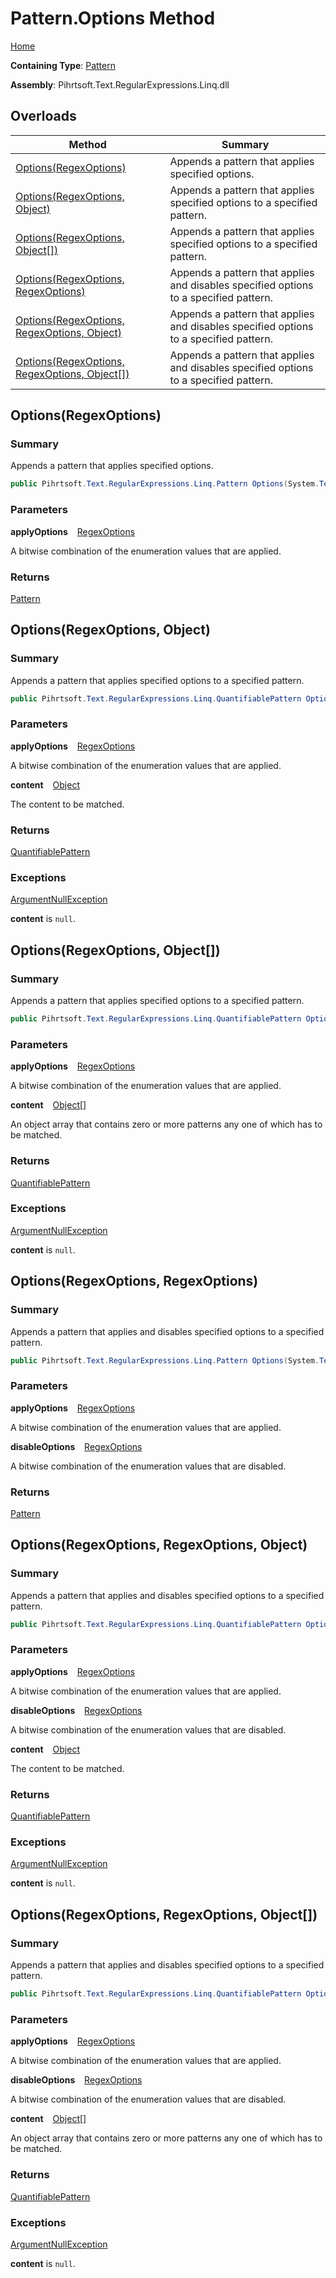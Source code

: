 # Pattern\.Options Method

[Home](../../../../../../README.md)

**Containing Type**: [Pattern](../README.md)

**Assembly**: Pihrtsoft\.Text\.RegularExpressions\.Linq\.dll

## Overloads

| Method | Summary |
| ------ | ------- |
| [Options(RegexOptions)](#Pihrtsoft_Text_RegularExpressions_Linq_Pattern_Options_System_Text_RegularExpressions_RegexOptions_) | Appends a pattern that applies specified options\. |
| [Options(RegexOptions, Object)](#Pihrtsoft_Text_RegularExpressions_Linq_Pattern_Options_System_Text_RegularExpressions_RegexOptions_System_Object_) | Appends a pattern that applies specified options to a specified pattern\. |
| [Options(RegexOptions, Object\[\])](#Pihrtsoft_Text_RegularExpressions_Linq_Pattern_Options_System_Text_RegularExpressions_RegexOptions_System_Object___) | Appends a pattern that applies specified options to a specified pattern\. |
| [Options(RegexOptions, RegexOptions)](#Pihrtsoft_Text_RegularExpressions_Linq_Pattern_Options_System_Text_RegularExpressions_RegexOptions_System_Text_RegularExpressions_RegexOptions_) | Appends a pattern that applies and disables specified options to a specified pattern\. |
| [Options(RegexOptions, RegexOptions, Object)](#Pihrtsoft_Text_RegularExpressions_Linq_Pattern_Options_System_Text_RegularExpressions_RegexOptions_System_Text_RegularExpressions_RegexOptions_System_Object_) | Appends a pattern that applies and disables specified options to a specified pattern\. |
| [Options(RegexOptions, RegexOptions, Object\[\])](#Pihrtsoft_Text_RegularExpressions_Linq_Pattern_Options_System_Text_RegularExpressions_RegexOptions_System_Text_RegularExpressions_RegexOptions_System_Object___) | Appends a pattern that applies and disables specified options to a specified pattern\. |

## Options\(RegexOptions\) <a name="Pihrtsoft_Text_RegularExpressions_Linq_Pattern_Options_System_Text_RegularExpressions_RegexOptions_"></a>

### Summary

Appends a pattern that applies specified options\.

```csharp
public Pihrtsoft.Text.RegularExpressions.Linq.Pattern Options(System.Text.RegularExpressions.RegexOptions applyOptions)
```

### Parameters

**applyOptions** &ensp; [RegexOptions](https://docs.microsoft.com/en-us/dotnet/api/system.text.regularexpressions.regexoptions)

A bitwise combination of the enumeration values that are applied\.

### Returns

[Pattern](../README.md)

## Options\(RegexOptions, Object\) <a name="Pihrtsoft_Text_RegularExpressions_Linq_Pattern_Options_System_Text_RegularExpressions_RegexOptions_System_Object_"></a>

### Summary

Appends a pattern that applies specified options to a specified pattern\.

```csharp
public Pihrtsoft.Text.RegularExpressions.Linq.QuantifiablePattern Options(System.Text.RegularExpressions.RegexOptions applyOptions, object content)
```

### Parameters

**applyOptions** &ensp; [RegexOptions](https://docs.microsoft.com/en-us/dotnet/api/system.text.regularexpressions.regexoptions)

A bitwise combination of the enumeration values that are applied\.

**content** &ensp; [Object](https://docs.microsoft.com/en-us/dotnet/api/system.object)

The content to be matched\.

### Returns

[QuantifiablePattern](../../QuantifiablePattern/README.md)

### Exceptions

[ArgumentNullException](https://docs.microsoft.com/en-us/dotnet/api/system.argumentnullexception)

**content** is `null`\.

## Options\(RegexOptions, Object\[\]\) <a name="Pihrtsoft_Text_RegularExpressions_Linq_Pattern_Options_System_Text_RegularExpressions_RegexOptions_System_Object___"></a>

### Summary

Appends a pattern that applies specified options to a specified pattern\.

```csharp
public Pihrtsoft.Text.RegularExpressions.Linq.QuantifiablePattern Options(System.Text.RegularExpressions.RegexOptions applyOptions, params object[] content)
```

### Parameters

**applyOptions** &ensp; [RegexOptions](https://docs.microsoft.com/en-us/dotnet/api/system.text.regularexpressions.regexoptions)

A bitwise combination of the enumeration values that are applied\.

**content** &ensp; [Object](https://docs.microsoft.com/en-us/dotnet/api/system.object)\[\]

An object array that contains zero or more patterns any one of which has to be matched\.

### Returns

[QuantifiablePattern](../../QuantifiablePattern/README.md)

### Exceptions

[ArgumentNullException](https://docs.microsoft.com/en-us/dotnet/api/system.argumentnullexception)

**content** is `null`\.

## Options\(RegexOptions, RegexOptions\) <a name="Pihrtsoft_Text_RegularExpressions_Linq_Pattern_Options_System_Text_RegularExpressions_RegexOptions_System_Text_RegularExpressions_RegexOptions_"></a>

### Summary

Appends a pattern that applies and disables specified options to a specified pattern\.

```csharp
public Pihrtsoft.Text.RegularExpressions.Linq.Pattern Options(System.Text.RegularExpressions.RegexOptions applyOptions, System.Text.RegularExpressions.RegexOptions disableOptions)
```

### Parameters

**applyOptions** &ensp; [RegexOptions](https://docs.microsoft.com/en-us/dotnet/api/system.text.regularexpressions.regexoptions)

A bitwise combination of the enumeration values that are applied\.

**disableOptions** &ensp; [RegexOptions](https://docs.microsoft.com/en-us/dotnet/api/system.text.regularexpressions.regexoptions)

A bitwise combination of the enumeration values that are disabled\.

### Returns

[Pattern](../README.md)

## Options\(RegexOptions, RegexOptions, Object\) <a name="Pihrtsoft_Text_RegularExpressions_Linq_Pattern_Options_System_Text_RegularExpressions_RegexOptions_System_Text_RegularExpressions_RegexOptions_System_Object_"></a>

### Summary

Appends a pattern that applies and disables specified options to a specified pattern\.

```csharp
public Pihrtsoft.Text.RegularExpressions.Linq.QuantifiablePattern Options(System.Text.RegularExpressions.RegexOptions applyOptions, System.Text.RegularExpressions.RegexOptions disableOptions, object content)
```

### Parameters

**applyOptions** &ensp; [RegexOptions](https://docs.microsoft.com/en-us/dotnet/api/system.text.regularexpressions.regexoptions)

A bitwise combination of the enumeration values that are applied\.

**disableOptions** &ensp; [RegexOptions](https://docs.microsoft.com/en-us/dotnet/api/system.text.regularexpressions.regexoptions)

A bitwise combination of the enumeration values that are disabled\.

**content** &ensp; [Object](https://docs.microsoft.com/en-us/dotnet/api/system.object)

The content to be matched\.

### Returns

[QuantifiablePattern](../../QuantifiablePattern/README.md)

### Exceptions

[ArgumentNullException](https://docs.microsoft.com/en-us/dotnet/api/system.argumentnullexception)

**content** is `null`\.

## Options\(RegexOptions, RegexOptions, Object\[\]\) <a name="Pihrtsoft_Text_RegularExpressions_Linq_Pattern_Options_System_Text_RegularExpressions_RegexOptions_System_Text_RegularExpressions_RegexOptions_System_Object___"></a>

### Summary

Appends a pattern that applies and disables specified options to a specified pattern\.

```csharp
public Pihrtsoft.Text.RegularExpressions.Linq.QuantifiablePattern Options(System.Text.RegularExpressions.RegexOptions applyOptions, System.Text.RegularExpressions.RegexOptions disableOptions, params object[] content)
```

### Parameters

**applyOptions** &ensp; [RegexOptions](https://docs.microsoft.com/en-us/dotnet/api/system.text.regularexpressions.regexoptions)

A bitwise combination of the enumeration values that are applied\.

**disableOptions** &ensp; [RegexOptions](https://docs.microsoft.com/en-us/dotnet/api/system.text.regularexpressions.regexoptions)

A bitwise combination of the enumeration values that are disabled\.

**content** &ensp; [Object](https://docs.microsoft.com/en-us/dotnet/api/system.object)\[\]

An object array that contains zero or more patterns any one of which has to be matched\.

### Returns

[QuantifiablePattern](../../QuantifiablePattern/README.md)

### Exceptions

[ArgumentNullException](https://docs.microsoft.com/en-us/dotnet/api/system.argumentnullexception)

**content** is `null`\.

